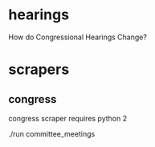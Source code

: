 # hearings
How do Congressional Hearings Change?

# scrapers

## congress
congress scraper requires python 2

./run committee_meetings